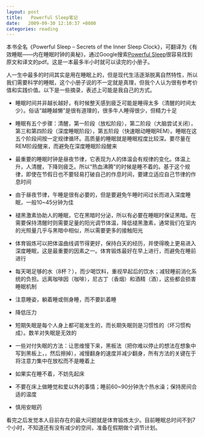 ```yaml
---
layout: post
title:   Powerful Sleep笔记
date:   2009-09-30 12:10:37 +0800
categories: reading
---
```

本书全名《Powerful Sleep – Secrets of the Inner Sleep Clock》，可翻译为《有效睡眠——内在睡眠时钟的奥秘》，通过Google搜索[Powerful Sleep](http://www.google.cn/search?hl=zh-CN&amp;q=Powerful%20Sleep)很容易找到原文和译文的pdf。这是一本最多半小时就可以读完的小册子。

人一生中最多的时间其实是用在睡眠上的，但是现代生活逐渐脱离自然特性，所以我们需要科学的睡眠，这个小册子说的不一定就是真理，但我个人认为很有参考价值和实践价值。以下是一些摘录，表述上可能是我自己的方式。

*   睡眠时间并非越长越好，有时候整天感到疲乏可能是睡得太多（清醒的时间太少）。俗话“越睡越懒”是很有道理的，很多牛人睡得很少，但精力十足

*   睡眠有五个步骤：清醒，第一阶段（放松阶段），第二阶段（大脑尝试关闭），第三和第四阶段（深度睡眠阶段），第五阶段（快速眼动睡眠REM）。睡眠在这五个阶段间按一定规律循环。高质量的睡眠就是睡眠程度比较深。要尽量在REM阶段醒来，而避免在深度睡眠阶段醒来

*   最重要的睡眠时钟是昼夜节律，它表现为人的体温会有规律的变化。体温上升，人清醒，下降则疲乏。所以“热血沸腾”的时候是睡不着的。基于这个规律，即使在节假日也不要轻易打破自己的作息时间，要建立适应自己节律的作息时间

*   由于昼夜节律，午睡是很有必要的，但是要避免午睡时间过长而进入深度睡眠，一般10~45分钟为佳

*   褪黑激素协助人的睡眠，它在黑暗时分泌，所以有必要在睡眠时保证黑暗。在需要保持清醒时则需要足量的阳光调节体温，降低褪黑激素，通常我们在室内的光照量几乎与黑暗中相似，所以需要更多的接触阳光

*   体育锻炼可以把体温曲线调节得更好，保持白天的经历，并使得晚上更易进入深度睡眠，这是最重要的因素之一。体育锻炼最好在早上进行，而避免在睡前进行

*   每天喝足够的水（8杯？），而少喝饮料，重视早起后的饮水；减轻睡前消化系统的负担。远离咖啡因（咖啡），尼古丁（香烟）和酒精（酒），这些都会损害睡眠机制

*   注意睡姿，躺着睡或侧身睡，而不要趴着睡

*   降低压力

*   短期失眠是每个人身上都可能发生的，而长期失眠则是习惯性的（坏习惯构成）。数羊对失眠是无效的

*   一些对付失眠的方法：让思维慢下来，黑板法（把你难以停止的想法在想象中写到黑板上，，然后擦掉），减慢翻身的速度并减少翻身，所有方法的关键在于将注意力集中在放松而不是睡着上

*   如果实在睡不着，不妨先起床

*   不要在床上做睡觉和爱以外的事情；睡前60~90分钟洗个热水澡；保持房间合适的温度

*   慎用安眠药

看完之后发觉本人目前存在的最大问题就是体育锻炼太少。目前睡眠总时间不到7个小时，不知道还有没有减少的空间，准备在假期做个调节计划。
